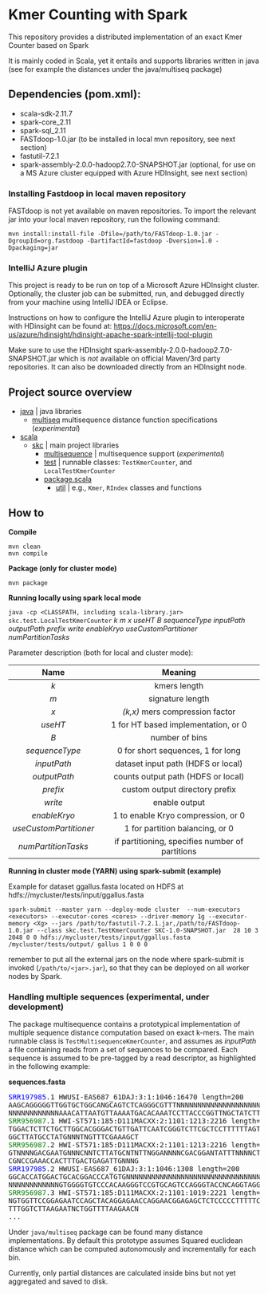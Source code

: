 # Kmer Counting with Spark
This repository provides a distributed implementation of an exact Kmer Counter based on Spark

It is mainly coded in Scala, yet it entails and supports libraries written in java (see for example the distances under the java/multiseq package)

## Dependencies (pom.xml):
- scala-sdk-2.11.7
- spark-core_2.11
- spark-sql_2.11
- FASTdoop-1.0.jar (to be installed in local mvn repository, see next section)
- fastutil-7.2.1
- spark-assembly-2.0.0-hadoop2.7.0-SNAPSHOT.jar (optional, for use on a MS Azure cluster equipped with Azure HDInsight, see next section)


### Installing Fastdoop in local maven repository ###
FASTdoop is not yet available on maven repositories. To import the relevant jar into your local maven repository, run the following command:
```
mvn install:install-file -Dfile=/path/to/FASTdoop-1.0.jar -DgroupId=org.fastdoop -DartifactId=fastdoop -Dversion=1.0 -Dpackaging=jar
```


### IntelliJ Azure plugin ###
This project is ready to be run on top of a Microsoft Azure HDInsight cluster.
Optionally, the cluster job can be submitted, run, and debugged directly from your machine using IntelliJ IDEA or Eclipse.

Instructions on how to configure the IntelliJ Azure plugin to interoperate with HDinsight can be found at:
https://docs.microsoft.com/en-us/azure/hdinsight/hdinsight-apache-spark-intellij-tool-plugin

Make sure to use the HDInsight spark-assembly-2.0.0-hadoop2.7.0-SNAPSHOT.jar which is *not*
available on official Maven/3rd party repositories.
It can also be downloaded directly from an HDInsight node.


## Project source overview ##

 
* [java](./src/java) | java libraries
    * [multiseq](./src/java/multiseq) multisequence distance function specifications (_experimental_)
* [scala](./src/scala) 
    * [skc](./src/scala/skc) | main project libraries
        * [multisequence](./src/scala/skc/multisequence) | multisequence support (_experimental_)
        * [test](./src/scala/skc/test) | runnable classes: `TestKmerCounter`, and `LocalTestKmerCounter`
        * [package.scala](./src/scala/skc/package.scala)
            * [util](./src/scala/skc/package.scala.util) | e.g., `Kmer`, `RIndex` classes and functions



## How to ##

**Compile**
```
mvn clean
mvn compile
```

**Package (only for cluster mode)**
```
mvn package
```

**Running locally using spark local mode**

`java -cp <CLASSPATH, including scala-library.jar> skc.test.LocalTestKmerCounter` _k m x useHT B sequenceType inputPath outputPath prefix write enableKryo useCustomPartitioner numPartitionTasks_

Parameter description (both for local and cluster mode):

| Name        | Meaning  |
| :-------------: |:-------------:|
|_k_ | kmers length|
|_m_ | signature length|
|_x_| _(k,x)_ mers compression factor|
|_useHT_ | 1 for HT based implementation, or 0|
|_B_| number of bins|
|_sequenceType_| 0 for short sequences, 1 for long|
|_inputPath_| dataset input path (HDFS or local)|
|_outputPath_| counts output path (HDFS or local)|
|_prefix_|custom output directory prefix|
|_write_| enable output|
|_enableKryo_| 1 to enable Kryo compression, or 0|
|_useCustomPartitioner_| 1 for partition balancing, or 0|
|_numPartitionTasks_| if partitioning, specifies number of partitions|


**Running in cluster mode (YARN) using spark-submit (example)**

Example for dataset ggallus.fasta located on HDFS at hdfs://mycluster/tests/input/ggallus.fasta

```
spark-submit --master yarn --deploy-mode cluster  --num-executors <executors> --executor-cores <cores> --driver-memory 1g --executor-memory <Xg> --jars /path/to/fastutil-7.2.1.jar,/path/to/FASTdoop-1.0.jar --class skc.test.TestKmerCounter SKC-1.0-SNAPSHOT.jar  28 10 3 2048 0 0 hdfs://mycluster/tests/input/ggallus.fasta /mycluster/tests/output/ gallus 1 0 0 0

```

remember to put all the external jars on the node where spark-submit is invoked (`/path/to/<jar>.jar`), so that they can be deployed on all worker nodes by Spark.


### Handling multiple sequences (experimental, under development) ###

The package multisequence contains a prototypical implementation of multiple sequence distance computation based on exact k-mers.
The main runnable class is `TestMultisequenceKmerCounter`, and assumes as _inputPath_ a file containing reads from a set of sequences to be compared.
Each sequence is assumed to be pre-tagged by a read descriptor, as highlighted in the following example:

**sequences.fasta**
<pre>
<span style="color:blue;">SRR197985</span>.1 HWUSI-EAS687_61DAJ:3:1:1046:16470 length=200
AAGCAGGGGGTTGGTGCTGGCANGCAGTCTCAGGGCGTTTNNNNNNNNNNNNNNNNNNNNNNNNNNNNNNNNNNNNNNNNNNNNNNNNNNNNNNNNNNNN
NNNNNNNNNNNNAAACATTAATGTTAAAATGACACAAATCCTTACCCGGTTNGCTATCTTTTCCNNNNNNNNANNNNTGNNGNTNGCNNNAATGCCNTTG
<span style="color:green;">SRR956987</span>.1 HWI-ST571:185:D111MACXX:2:1101:1213:2216 length=101
TGGACTCTTCTGCTTGGCACGGGACTGTTGATTCAATCGGGTCTTCGCTCCTTTTTTAGTCCACCTTTTC
GGCTTATGCCTATGNNNTNGTTTCGAAAGCT
<span style="color:green;">SRR956987</span>.2 HWI-ST571:185:D111MACXX:2:1101:1213:2216 length=101
GTNNNNGACGAATGNNNCNNTCTTATGCNTNTTNGGANNNNCGACGGANTATTTNNNNCTTTTTTCTCNN
CGNCCGAAACCACTTTGACTGAGATTGNNNG
<span style="color:blue;">SRR197985</span>.2 HWUSI-EAS687_61DAJ:3:1:1046:1308 length=200
GGCACCATGGACTGCACGGACCCATGTGNNNNNNNNNNNNNNNNNNNNNNNNNNNNNNNNNNNNNNNNNNNNNNNNNNNNNNNNNNNNNNNNNNNNNNNN
NNNNNNNNNNNNGTGGGGTGTCCCACAAGGGTCCGTGCAGTCCAGGGTACCNCAGGTAGGGTCTCNNNNNNNTNNNCTGCCCCATCTGCNTCCCAGNACA
<span style="color:green;">SRR956987</span>.3 HWI-ST571:185:D111MACXX:2:1101:1019:2221 length=101
NGTGGTTCCGGAGAATCCAGCTACAGGAGAACCAGGAACGGAGAGCTCTCCCCCTTTTTCCGCCCGACTC
TTTGGTCTTAAGAATNCTGGTTTTAAGAACN
...
</pre>

Under `java/multiseq` package can be found many distance implementations. By default this prototype assumes Squared euclidean distance which can be computed autonomously and incrementally for each bin.


Currently, only partial distances are calculated inside bins but not yet aggregated and saved to disk.
